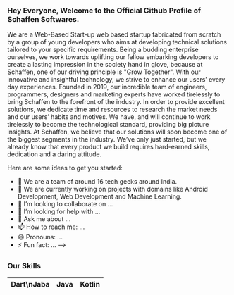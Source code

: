 ### Hey Everyone, Welcome to the Official Github Profile of Schaffen Softwares.

We are a Web-Based Start-up web based startup fabricated from scratch by a group of young developers who aims at developing technical solutions tailored to your specific requirements. Being a budding enterprise ourselves, we work towards uplifting our fellow embarking developers to create a lasting impression in the society hand in glove, because at Schaffen, one of our driving principle is "Grow Together". With our innovative and insightful technology, we strive to enhance our users’ every day experiences. Founded in 2019, our incredible team of engineers, programmers, designers and marketing experts have worked tirelessly to bring Schaffen to the forefront of the industry. In order to provide excellent solutions, we dedicate time and resources to research the market needs and our users’ habits and motives. We have, and will continue to work tirelessly to become the technological standard, providing big picture insights. At Schaffen, we believe that our solutions will soon become one of the biggest segments in the industry. We’ve only just started, but we already know that every product we build requires hard-earned skills, dedication and a daring attitude.


Here are some ideas to get you started:

- 🔭 We are a team of around 16 tech geeks around India.
- 🌱 We are currently working on projects with domains like Android Development, Web Development and Machine Learning.
- 👯 I’m looking to collaborate on ...
- 🤔 I’m looking for help with ...
- 💬 Ask me about ...
- 📫 How to reach me: ...
- 😄 Pronouns: ...
- ⚡ Fun fact: ...
-->

### Our Skills
| Dart\nJaba| Java | Kotlin |
| ---- | ---- | ------ |
